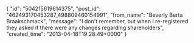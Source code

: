  {
   "id": "504215619614375",
   "post_id": "462493170453287_498809460154991",
   "from_name": "Beverly Berta Braakschmack",
   "message": "I don't remember, but when I re-registered they asked if there were any changes regarding shareholders",
   "created_time": "2013-04-18T19:28:49+0000"
 }
